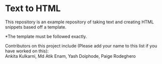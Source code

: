 # Text to HTML

This repository is an example repository of taking text and creating HTML snippets based off a template.

*The template must be followed exactly.  

Contributors on this project include (Please add your name to this list if you have worked on this):  
Ankita Kulkarni, Md Atik Enam, Yash Doiphode, Paige Rodeghero


